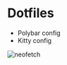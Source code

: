 # Dotfiles

- Polybar config
- Kitty config

![neofetch](https://github.com/pal4569/dotfiles/assets/39223944/7a6c0d5e-30a8-4867-ba9d-58ee58ee38d5)
